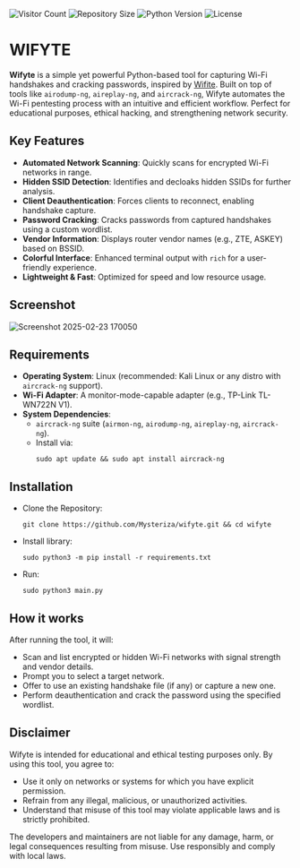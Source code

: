 ![Visitor Count](https://hits.seeyoufarm.com/api/count/incr/badge.svg?url=https://github.com/Mysteriza/wifyte&count_bg=%2379C83D&title_bg=%23555555&icon=github.svg&icon_color=%23E7E7E7&title=Visitors&edge_flat=false)
![Repository Size](https://img.shields.io/github/repo-size/Mysteriza/wifyte)
![Python Version](https://img.shields.io/badge/python-3.12-blue)
![License](https://img.shields.io/badge/license-MIT-green)

# WIFYTE

**Wifyte** is a simple yet powerful Python-based tool for capturing Wi-Fi handshakes and cracking passwords, inspired by [Wifite](https://github.com/derv82/wifite2). Built on top of tools like `airodump-ng`, `aireplay-ng`, and `aircrack-ng`, Wifyte automates the Wi-Fi pentesting process with an intuitive and efficient workflow. Perfect for educational purposes, ethical hacking, and strengthening network security.

## Key Features
- **Automated Network Scanning**: Quickly scans for encrypted Wi-Fi networks in range.
- **Hidden SSID Detection**: Identifies and decloaks hidden SSIDs for further analysis.
- **Client Deauthentication**: Forces clients to reconnect, enabling handshake capture.
- **Password Cracking**: Cracks passwords from captured handshakes using a custom wordlist.
- **Vendor Information**: Displays router vendor names (e.g., ZTE, ASKEY) based on BSSID.
- **Colorful Interface**: Enhanced terminal output with `rich` for a user-friendly experience.
- **Lightweight & Fast**: Optimized for speed and low resource usage.

## Screenshot
![Screenshot 2025-02-23 170050](https://github.com/user-attachments/assets/ffa191b6-de9f-49dc-9b01-4b9f62615479)


## Requirements
- **Operating System**: Linux (recommended: Kali Linux or any distro with `aircrack-ng` support).
- **Wi-Fi Adapter**: A monitor-mode-capable adapter (e.g., TP-Link TL-WN722N V1).
- **System Dependencies**: 
  - `aircrack-ng` suite (`airmon-ng`, `airodump-ng`, `aireplay-ng`, `aircrack-ng`).
  - Install via:
    ```
    sudo apt update && sudo apt install aircrack-ng
    ```
## Installation
  - Clone the Repository:
    ```
    git clone https://github.com/Mysteriza/wifyte.git && cd wifyte
    ```
  - Install library:
    ```
    sudo python3 -m pip install -r requirements.txt
    ```
  - Run:
    ```
    sudo python3 main.py
    ```
## How it works
After running the tool, it will:
- Scan and list encrypted or hidden Wi-Fi networks with signal strength and vendor details.
- Prompt you to select a target network.
- Offer to use an existing handshake file (if any) or capture a new one.
- Perform deauthentication and crack the password using the specified wordlist.

## Disclaimer
Wifyte is intended for educational and ethical testing purposes only. By using this tool, you agree to:
- Use it only on networks or systems for which you have explicit permission.
- Refrain from any illegal, malicious, or unauthorized activities.
- Understand that misuse of this tool may violate applicable laws and is strictly prohibited.
  
The developers and maintainers are not liable for any damage, harm, or legal consequences resulting from misuse. Use responsibly and comply with local laws.
